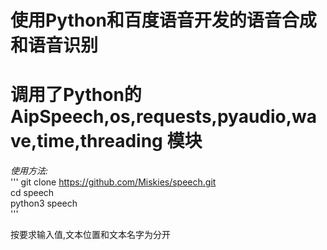 # 使用Python和百度语音开发的语音合成和语音识别

# 调用了Python的AipSpeech,os,requests,pyaudio,wave,time,threading 模块

*使用方法:*   
'''
git clone https://github.com/Miskies/speech.git   
cd speech  
python3 speech  
''' 

按要求输入值,文本位置和文本名字为分开
